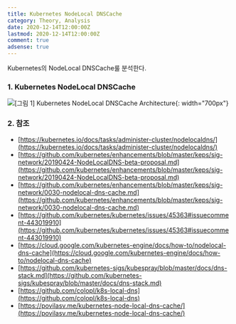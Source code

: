 ```yaml
---
title: Kubernetes NodeLocal DNSCache
category: Theory, Analysis
date: 2020-12-14T12:00:00Z
lastmod: 2020-12-14T12:00:00Z
comment: true
adsense: true
---
```


Kubernetes의 NodeLocal DNSCache룰 분석한다.

### 1. Kubernetes NodeLocal DNSCache

![[그림 1] Kubernetes NodeLocal DNSCache Architecture]({{site.baseurl}}/images/theory_analysis/Kubernetes_NodeLocal_DNSCache/Kubernetes_NodeLocal_DNSCache.PNG){: width="700px"}

### 2. 참조

* [https://kubernetes.io/docs/tasks/administer-cluster/nodelocaldns/](https://kubernetes.io/docs/tasks/administer-cluster/nodelocaldns/)
* [https://github.com/kubernetes/enhancements/blob/master/keps/sig-network/20190424-NodeLocalDNS-beta-proposal.md](https://github.com/kubernetes/enhancements/blob/master/keps/sig-network/20190424-NodeLocalDNS-beta-proposal.md)
* [https://github.com/kubernetes/enhancements/blob/master/keps/sig-network/0030-nodelocal-dns-cache.md](https://github.com/kubernetes/enhancements/blob/master/keps/sig-network/0030-nodelocal-dns-cache.md)
* [https://github.com/kubernetes/kubernetes/issues/45363#issuecomment-443019910](https://github.com/kubernetes/kubernetes/issues/45363#issuecomment-443019910)
* [https://cloud.google.com/kubernetes-engine/docs/how-to/nodelocal-dns-cache](https://cloud.google.com/kubernetes-engine/docs/how-to/nodelocal-dns-cache)
* [https://github.com/kubernetes-sigs/kubespray/blob/master/docs/dns-stack.md](https://github.com/kubernetes-sigs/kubespray/blob/master/docs/dns-stack.md)
* [https://github.com/colopl/k8s-local-dns](https://github.com/colopl/k8s-local-dns)
* [https://povilasv.me/kubernetes-node-local-dns-cache/](https://povilasv.me/kubernetes-node-local-dns-cache/)